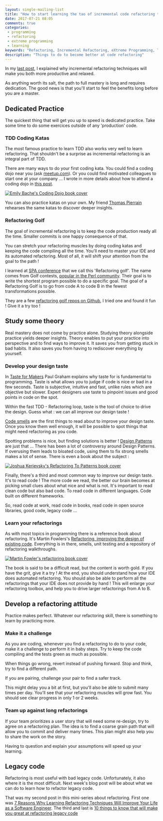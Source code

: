 ```yaml
---
layout: single-mailing-list
title: "How to start learning the tao of incremental code refactoring today"
date: 2017-07-21 08:05
comments: true
categories: 
 - programming
 - refactoring
 - extreme programming
 - learning
keywords: "Refactoring, Incremental Refactoring, eXtreme Programming, TDD, Programming, Software"
description: "Things to do to become better at code refactoring"
---
```

In my [last post](/7-reasons-why-learning-refactoring-techniques-will-improve-your-life-as-a-software-engineer/), I explained why incremental refactoring techniques will make you both more productive and relaxed.

As anything worth its salt, the path to full mastery is long and requires dedication. The good news is that you'll start to feel the benefits long before you are a master.

## Dedicated Practice

The quickest thing that will get you up to speed is dedicated practice. Take some time to do some exercices outside of any 'production' code.

### TDD Coding Katas

The most famous practice to learn TDD also works very well to learn refactoring. That shouldn't be a surprise as incremental refactoring is an integral part of TDD.

There are many ways to do your first coding kata. You could find a coding dojo near you (ask [meetup.com](https://www.meetup.com/)). Or you could find motivated colleagues to start one at your company ... I wrote in more details about how to attend a coding dojo in [this post](/from-apprentice-to-master-how-to-learn-tdd-test-driven-development/).

[![Emily Bache's Coding Dojo book cover]({{site.url}}{{site.baseurl}}/imgs/2017-07-21-how-to-start-learning-the-tao-of-incremental-code-refactoring-today/coding-dojo.jpg)](https://www.amazon.com/gp/product/919811803X/ref=as_li_tl?ie=UTF8&camp=1789&creative=9325&creativeASIN=919811803X&linkCode=as2&tag=pbourgau-20&linkId=340ea938a5e4f00178676804ac6c2278)

You can also practice katas on your own. My friend [Thomas Pierrain](https://twitter.com/tpierrain) rehearses the same katas to discover deeper insights.

### Refactoring Golf

The goal of incremental refactoring is to keep the code production ready all the time. Smaller commits is one happy consequence of that.

You can stretch your refactoring muscles by doing coding katas and keeping the code compiling all the time. You'll need to master your IDE and its automated refactoring. Most of all, it will shift your attention from the goal to the path !

I learned at [SPA conference](https://www.spaconference.org/spa2017/) that we call this 'Refactoring golf'. The name comes from Golf contests, [popular in the Perl community](http://wiki.c2.com/?PerlGolf). Their goal is to write the shortest program possible to do a specific goal. The goal of a Refactoring Golf is to go from code A to code B in the fewest transformations possible.

They are a few [refactoring golf repos on Github](https://github.com/search?utf8=%E2%9C%93&q=refactoring+golf&type=), I tried one and found it fun ! Give it a try too !

## Study some theory

Real mastery does not come by practice alone. Studying theory alongside practice yields deeper insights. Theory enables to put your practice into perspective and to find ways to improve it. It saves you from getting stuck in bad habits. It also saves you from having to rediscover everything by yourself.

### Develop your design taste

In [Taste for Makers](http://www.paulgraham.com/taste.html) Paul Graham explains why taste for is fundamental to programming. Taste is what allows you to judge if code is nice or bad in a few seconds. Taste is subjective, intuitive and fast, unlike rules which are objective but slower. Expert designers use taste to pinpoint issues and good points in code on the spot.

Within the fast TDD - Refactoring loop, taste is the tool of choice to drive the design. Guess what : we can all improve our design taste !

[Code smells](https://blog.codinghorror.com/code-smells/) are the first things to read about to improve your design taste. Once you know them well enough, it will be possible to spot things that might need refactoring as you code.

Spotting problems is nice, but finding solutions is better ! [Design Patterns](https://en.wikipedia.org/wiki/Software_design_pattern) are just that ... There has been a lot of controversy around Design Patterns. If overusing them leads to bloated code, using them to fix strong smells makes a lot of sense. There is even a book about the subject :

[![Joshua Kerievsky's Refactoring To Patterns book cover]({{site.url}}{{site.baseurl}}/imgs/2017-07-21-how-to-start-learning-the-tao-of-incremental-code-refactoring-today/refactoring-to-patterns.jpg)](https://www.amazon.com/gp/product/0321213351/ref=as_li_tl?ie=UTF8&camp=1789&creative=9325&creativeASIN=0321213351&linkCode=as2&tag=pbourgau-20&linkId=d79d093008fb9e77f75ea2089d6cbdae)

Finally, there's a third and most common way to improve our design taste. It's to read code ! The more code we read, the better our brain becomes at picking small clues about what nice and what is not. It's important to read clean code but also bad code. To read code in different languages. Code built on different frameworks. 

So, read code at work, read code in books, read code in open source libraries, good code, legacy code ...

### Learn your refactorings

As with most topics in programming there is a reference book about refactoring. It's Martin Fowlers's [Refactoring, improving the design of existing code](https://www.amazon.com/gp/product/0201485672/ref=as_li_tl?ie=UTF8&camp=1789&creative=9325&creativeASIN=0201485672&linkCode=as2&tag=pbourgau-20&linkId=73fc09a5a451402a7036509ae62e8c66). Everything is in there, smells, unit testing and a repository of refactoring walkthroughs.

[![Martin Fowler's refactoring book cover]({{site.url}}{{site.baseurl}}/imgs/2017-07-21-how-to-start-learning-the-tao-of-incremental-code-refactoring-today/refactoring.jpg)](https://www.amazon.com/gp/product/0201485672/ref=as_li_tl?ie=UTF8&camp=1789&creative=9325&creativeASIN=0201485672&linkCode=as2&tag=pbourgau-20&linkId=73fc09a5a451402a7036509ae62e8c66)

The book is said to be a difficult read, but the content is worth gold. If you have the grit, give it a try ! At the end, you should understand how your IDE does automated refactoring. You should also be able to perform all the refactorings that your IDE does not provide by hand ! This will enlarge your refactoring toolbox, and help you to drive larger refactorings from A to B.

## Develop a refactoring attitude

Practice makes perfect. Whatever our refactoring skill, there is something to learn by practicing more.

### Make it a challenge

As you are coding, whenever you find a refactoring to do to your code, make it a challenge to perform it in baby steps. Try to keep the code compiling and the tests green as much as possible.

When things go wrong, revert instead of pushing forward. Stop and think, try to find a different path.

If you are pairing, challenge your pair to find a safer track.

This might delay you a bit at first, but you'll also be able to submit many times per day. You'll see that your refactoring muscles will grow fast. You should see clear progress in only 1 or 2 weeks.

### Team up against long refactorings

If your team prioritizes a user story that will need some re-design, try to agree on a refactoring plan. The idea is to find a coarse grain path that will allow you to commit and deliver many times. This plan might also help you to share the work on the story.

Having to question and explain your assumptions will speed up your learning. 

## Legacy code

Refactoring is most useful with bad legacy code. Unfortunately, it also where it is the most difficult. Next week's blog post will be about what we can do to learn how to refactor legacy code.

That was my second post in this mini-series about refactoring. First one was [7 Reasons Why Learning Refactoring Techniques Will Improve Your Life as a Software Engineer](/7-reasons-why-learning-refactoring-techniques-will-improve-your-life-as-a-software-engineer/). The third and last is [10 things to know that will make you great at refactoring legacy code](/10-things-to-know-that-will-make-you-great-at-refactoring-legacy-code/)
